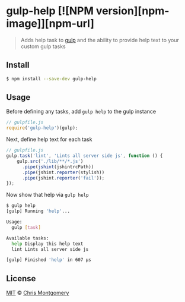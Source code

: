 # gulp-help [![NPM version][npm-image]][npm-url]
> Adds help task to [gulp](https://github.com/gulpjs/gulp) and the ability to provide help text to your custom gulp tasks

## Install

```bash
$ npm install --save-dev gulp-help
```

## Usage

Before defining any tasks, add `gulp help` to the gulp instance

```js
// gulpfile.js
require('gulp-help')(gulp);
```

Next, define help text for each task

```js
// gulpfile.js
gulp.task('lint', 'Lints all server side js', function () {
    gulp.src('./lib/**/*.js')
      .pipe(jshint(jshintrcPath))
      .pipe(jshint.reporter(stylish))
      .pipe(jshint.reporter('fail'));
});
```

Now show that help via `gulp help`

```bash
$ gulp help
[gulp] Running 'help'...

Usage:
  gulp [task]

Available tasks:
  help Display this help text
  lint Lints all server side js

[gulp] Finished 'help' in 607 μs
```

## License

[MIT](http://opensource.org/licenses/MIT) © [Chris Montgomery](http://www.chrismontgomery.info/)